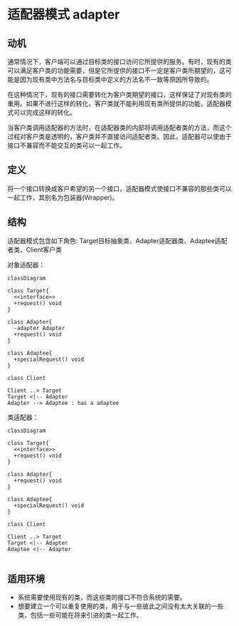 # 适配器模式 adapter
## 动机
通常情况下，客户端可以通过目标类的接口访问它所提供的服务。有时，现有的类可以满足客户类的功能需要，但是它所提供的接口不一定是客户类所期望的，这可能是因为现有类中方法名与目标类中定义的方法名不一致等原因所导致的。

在这种情况下，现有的接口需要转化为客户类期望的接口，这样保证了对现有类的重用。如果不进行这样的转化，客户类就不能利用现有类所提供的功能，适配器模式可以完成这样的转化。

当客户类调用适配器的方法时，在适配器类的内部将调用适配者类的方法，而这个过程对客户类是透明的，客户类并不直接访问适配者类。因此，适配器可以使由于接口不兼容而不能交互的类可以一起工作。

## 定义
将一个接口转换成客户希望的另一个接口，适配器模式使接口不兼容的那些类可以一起工作，其别名为包装器(Wrapper)。

## 结构
适配器模式包含如下角色: Target目标抽象类、Adapter适配器类、Adaptee适配者类、Client客户类

对象适配器：
```mermaid
classDiagram

class Target{
  <<interface>>
  +request() void
}

class Adapter{
  -adapter Adapter
  +request() void
}

class Adaptee{
  +specialRequest() void
}

class Client

Client ..> Target
Target <|-- Adapter
Adapter --> Adaptee : has a adaptee
```
类适配器：
```mermaid
classDiagram

class Target{
  <<interface>>
  +request() void
}

class Adapter{
  +request() void
}

class Adaptee{
  +specialRequest() void
}

class Client

Client ..> Target
Target <|-- Adapter
Adaptee <|-- Adapter


```
## 适用环境

- 系统需要使用现有的类，而这些类的接口不符合系统的需要。
- 想要建立一个可以重复使用的类，用于与一些彼此之间没有太大关联的一些类，包括一些可能在将来引进的类一起工作。